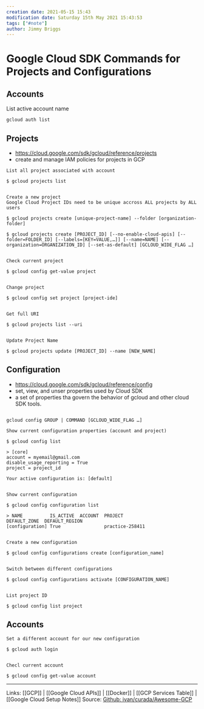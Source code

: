 ```yaml
---
creation date: 2021-05-15 15:43
modification date: Saturday 15th May 2021 15:43:53
tags: ["#note"]
author: Jimmy Briggs
---
```


# Google Cloud SDK Commands for Projects and Configurations
## Accounts

List active account name

```cli
gcloud auth list
```

## Projects

- <https://cloud.google.com/sdk/gcloud/reference/projects>
- create and manage IAM policies for projects in GCP

``` cli
List all project associated with account

$ gcloud projects list


Create a new project
Google Cloud Project IDs need to be unique accross ALL projects by ALL users

$ gcloud projects create [unique-project-name] --folder [organization-folder]

$ gcloud projects create [PROJECT_ID] [--no-enable-cloud-apis] [--folder=FOLDER_ID] [--labels=[KEY=VALUE,…]] [--name=NAME] [--organization=ORGANIZATION_ID] [--set-as-default] [GCLOUD_WIDE_FLAG …]


Check current project

$ gcloud config get-value project


Change project

$ gcloud config set project [project-ide]


Get full URI

$ gcloud projects list --uri


Update Project Name

$ gcloud projects update [PROJECT_ID] --name [NEW_NAME]
```

## Configuration

- <https://cloud.google.com/sdk/gcloud/reference/config>
- set, view, and unser properties used by Cloud SDK
- a set of properties tha govern the behavior of gcloud and other cloud SDK tools.

``` cli

gcloud config GROUP | COMMAND [GCLOUD_WIDE_FLAG …]

Show current configuration properties (account and project)

$ gcloud config list 

> [core]
account = myemail@gmail.com
disable_usage_reporting = True
project = project_id

Your active configuration is: [default]


Show current configuration

$ gcloud config configuration list

> NAME          IS_ACTIVE  ACCOUNT  PROJECT                 DEFAULT_ZONE  DEFAULT_REGION
[configuration] True                practice-258411


Create a new configuration

$ gcloud config configurations create [configuration_name]


Switch between different configurations

$ gcloud config configurations activate [CONFIGURATION_NAME]


List project ID

$ gcloud config list project

```

## Accounts

``` cli
Set a different account for our new configuration

$ gcloud auth login


Checl current account

$ gcloud config get-value account
```


***
Links:  [[GCP]] | [[Google Cloud APIs]] | [[Docker]] | [[GCP Services Table]] | [[Google Cloud Setup Notes]]
Source: [Github: ivan/curada/Awesome-GCP](https://github.com/ivan-curada/Awesome-GCP)